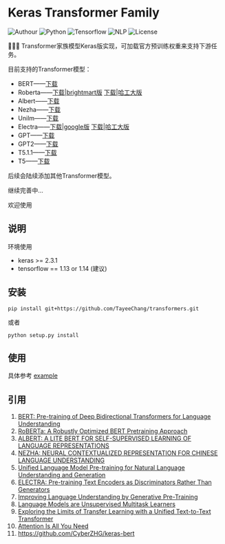 # Keras Transformer Family

![Authour](https://img.shields.io/badge/Author-Tayee%20Chang-blue.svg) 
![Python](https://img.shields.io/badge/Python-3.6-brightgreen.svg)
![Tensorflow](https://img.shields.io/badge/TensorFlow-1.13.0-yellowgreen.svg)
![NLP](https://img.shields.io/badge/NLP-Transformers-redgreen.svg)
![License](https://img.shields.io/badge/license-Apache-2.0-green.svg)


🚀🚀🚀  Transformer家族模型Keras版实现，可加载官方预训练权重来支持下游任务。

目前支持的Transformer模型：   
- BERT——[下载](https://github.com/google-research/bert)  
- Roberta——[下载|brightmart版](https://github.com/brightmart/roberta_zh) [下载|哈工大版](https://github.com/ymcui/Chinese-BERT-wwm)
- Albert——[下载](https://github.com/brightmart/albert_zh)  
- Nezha——[下载](https://github.com/huawei-noah/Pretrained-Language-Model/tree/master/NEZHA-TensorFlow)   
- Unilm——[下载](https://github.com/google-research/bert)  
- Electra——[下载|google版](https://github.com/google-research/electra) [下载|哈工大版](https://github.com/ymcui/Chinese-ELECTRA)
- GPT——[下载](https://github.com/bojone/CDial-GPT-tf)
- GPT2——[下载](https://github.com/imcaspar/gpt2-ml)
- T5.1.1——[下载](https://github.com/google-research/text-to-text-transfer-transformer/blob/main/released_checkpoints.md#t511)  
- T5——[下载](https://github.com/google-research/text-to-text-transfer-transformer)

后续会陆续添加其他Transformer模型。

继续完善中...

欢迎使用

## 说明

   环境使用  
   - keras >= 2.3.1  
   - tensorflow == 1.13 or 1.14 (建议)
   
## 安装
```shell   
pip install git+https://github.com/TayeeChang/transformers.git
```
或者
```shell
python setup.py install
```

## 使用
 
 具体参考 [example](https://github.com/TayeeChang/transformers/tree/master/example)
 
## 引用
1. <a href="https://arxiv.org/pdf/1810.04805.pdf&usg=ALkJrhhzxlCL6yTht2BRmH9atgvKFxHsxQ">BERT: Pre-training of Deep Bidirectional Transformers for Language Understanding</a>
2. <a href="https://arxiv.org/pdf/1907.11692.pdf%5C">RoBERTa: A Robustly Optimized BERT Pretraining Approach</a>
3. <a href="https://arxiv.org/pdf/1909.11942.pdf?ref=https://githubhelp.com">ALBERT: A LITE BERT FOR SELF-SUPERVISED LEARNING OF LANGUAGE REPRESENTATIONS</a>
4. <a href="https://arxiv.org/pdf/1909.00204.pdf">NEZHA: NEURAL CONTEXTUALIZED REPRESENTATION FOR CHINESE LANGUAGE UNDERSTANDING</a>
5. <a href="https://arxiv.org/abs/1905.03197">Unified Language Model Pre-training for Natural Language Understanding and Generation</a>
6. <a href="https://arxiv.org/abs/2003.10555">ELECTRA: Pre-training Text Encoders as Discriminators Rather Than Generators</a>
7. <a href="https://www.cs.ubc.ca/~amuham01/LING530/papers/radford2018improving.pdf">Improving Language Understanding by Generative Pre-Training</a>
8. <a href="http://www.persagen.com/files/misc/radford2019language.pdf">Language Models are Unsupervised Multitask Learners</a>
9. <a href="https://arxiv.org/abs/1910.10683">Exploring the Limits of Transfer Learning with a Unified Text-to-Text Transformer</a>
10. <a href="https://proceedings.neurips.cc/paper/2017/file/3f5ee243547dee91fbd053c1c4a845aa-Paper.pdf">Attention Is All You Need</a>
11. <a href="https://github.com/CyberZHG/keras-bert">https://github.com/CyberZHG/keras-bert</a>

